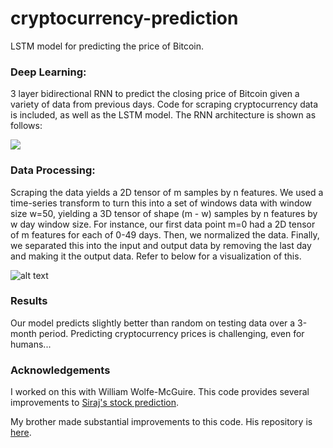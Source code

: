 # cryptocurrency-prediction
LSTM model for predicting the price of Bitcoin. 

### Deep Learning:

3 layer bidirectional RNN to predict the closing price of Bitcoin given a variety of data from previous days. Code for scraping cryptocurrency data is included, as well as the LSTM model. The RNN architecture is shown as follows:

<img src="model.png"/>


### Data Processing:

Scraping the data yields a 2D tensor of m samples by n features. We used a time-series transform to turn this into a set of windows data with window size w=50, yielding a 3D tensor of shape (m - w) samples by n features by w day window size. For instance, our first data point m=0 had a 2D tensor of m features for each of 0-49 days. Then, we normalized the data. Finally, we separated this into the input and output data by removing the last day and making it the output data. Refer to below for a visualization of this.

![alt text][processing]

[processing]: https://github.com/jasonwengwei/cryptocurrency-prediction/blob/master/processing.png

### Results

Our model predicts slightly better than random on testing data over a 3-month period. Predicting cryptocurrency prices is challenging, even for humans...

### Acknowledgements

I worked on this with William Wolfe-McGuire. This code provides several improvements to <a href="https://www.youtube.com/watch?v=ftMq5ps503w&t=458s">Siraj's stock prediction</a>.

My brother made substantial improvements to this code. His repository is [here](https://github.com/JerryWei03/DeepCryptocurrency).
